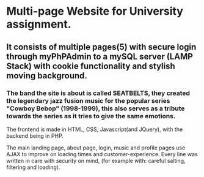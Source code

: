 # Multi-page Website for University assignment. 

## It consists of multiple pages(5) with secure login through myPhPAdmin to a mySQL server (LAMP Stack) with cookie functionality and stylish moving background.

### The band the site is about is called SEATBELTS, they created the legendary jazz fusion music for the popular series "Cowboy Bebop" (1998-1999), this also serves as a tribute towards the series as it tries to give the same emotions.

The frontend is made in HTML, CSS, Javascript(and JQuery), with the backend being in PHP.

The main landing page, about page, login, music and profile pages use AJAX to improve on loading times and customer-experience.
Every line was written in care with security on mind, (for example with: careful salting, filtering and loading).


